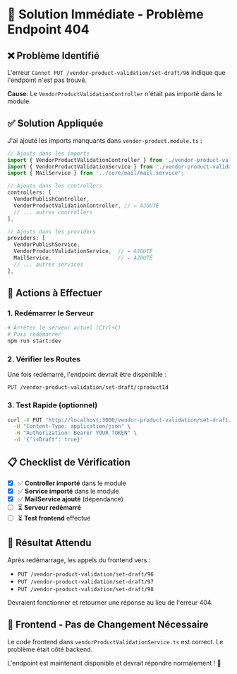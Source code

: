 # 🚨 Solution Immédiate - Problème Endpoint 404

## ❌ Problème Identifié

L'erreur `Cannot PUT /vendor-product-validation/set-draft/96` indique que l'endpoint n'est pas trouvé.

**Cause**: Le `VendorProductValidationController` n'était pas importé dans le module.

## ✅ Solution Appliquée

J'ai ajouté les imports manquants dans `vendor-product.module.ts` :

```typescript
// Ajouts dans les imports
import { VendorProductValidationController } from './vendor-product-validation.controller';
import { VendorProductValidationService } from './vendor-product-validation.service';
import { MailService } from '../core/mail/mail.service';

// Ajouts dans les controllers
controllers: [
  VendorPublishController,
  VendorProductValidationController, // ← AJOUTÉ
  // ... autres controllers
],

// Ajouts dans les providers
providers: [
  VendorPublishService,
  VendorProductValidationService,  // ← AJOUTÉ
  MailService,                     // ← AJOUTÉ
  // ... autres services
],
```

## 🔄 Actions à Effectuer

### 1. Redémarrer le Serveur
```bash
# Arrêter le serveur actuel (Ctrl+C)
# Puis redémarrer
npm run start:dev
```

### 2. Vérifier les Routes
Une fois redémarré, l'endpoint devrait être disponible :
```
PUT /vendor-product-validation/set-draft/:productId
```

### 3. Test Rapide (optionnel)
```bash
curl -X PUT "http://localhost:3000/vendor-product-validation/set-draft/96" \
  -H "Content-Type: application/json" \
  -H "Authorization: Bearer YOUR_TOKEN" \
  -d '{"isDraft": true}'
```

## 📋 Checklist de Vérification

- [x] ✅ **Controller importé** dans le module
- [x] ✅ **Service importé** dans le module
- [x] ✅ **MailService ajouté** (dépendance)
- [ ] ⏳ **Serveur redémarré**
- [ ] ⏳ **Test frontend** effectué

## 🎯 Résultat Attendu

Après redémarrage, les appels du frontend vers :
- `PUT /vendor-product-validation/set-draft/96`
- `PUT /vendor-product-validation/set-draft/97`
- `PUT /vendor-product-validation/set-draft/98`

Devraient fonctionner et retourner une réponse au lieu de l'erreur 404.

## 🚀 Frontend - Pas de Changement Nécessaire

Le code frontend dans `vendorProductValidationService.ts` est correct. Le problème était côté backend.

L'endpoint est maintenant disponible et devrait répondre normalement ! 🎉
